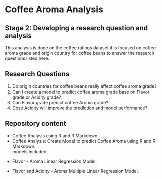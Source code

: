 # Coffee Aroma Analysis

## Stage 2: Developing a research question and analysis

This analysis is done on the coffee ratings dataset it is focused on coffee aroma grade and origin country for coffee beans to answer the research questions listed here.  

## Research Questions

1.  Do origin countries for coffee beans really affect coffee aroma grade? <br />
2. Can I create a model to predict coffee aroma grade base on Flavor grade or Acidity grade?<br />
3. Can Flavor grade predict coffee Aroma grade?<br />
4. Dose Acidity will improve the prediction and model performance?


## Repository content

* Coffee Analysis using R and R Markdown.<br />
* Coffee Analysis: Create Model to predict Coffee Aroma using R and R Markdown.<br />
    models included:<br />
 + Flavor - Aroma Linear Regression Model.<br />
 * Flavor and Acidity - Aroma Multiple Linear Regression Model.<br />


